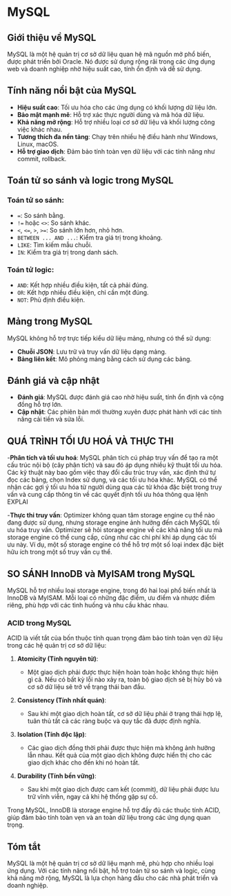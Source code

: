 # MySQL

## Giới thiệu về MySQL
MySQL là một hệ quản trị cơ sở dữ liệu quan hệ mã nguồn mở phổ biến, được phát triển bởi Oracle. Nó được sử dụng rộng rãi trong các ứng dụng web và doanh nghiệp nhờ hiệu suất cao, tính ổn định và dễ sử dụng.

## Tính năng nổi bật của MySQL
- **Hiệu suất cao**: Tối ưu hóa cho các ứng dụng có khối lượng dữ liệu lớn.
- **Bảo mật mạnh mẽ**: Hỗ trợ xác thực người dùng và mã hóa dữ liệu.
- **Khả năng mở rộng**: Hỗ trợ nhiều loại cơ sở dữ liệu và khối lượng công việc khác nhau.
- **Tương thích đa nền tảng**: Chạy trên nhiều hệ điều hành như Windows, Linux, macOS.
- **Hỗ trợ giao dịch**: Đảm bảo tính toàn vẹn dữ liệu với các tính năng như commit, rollback.

## Toán tử so sánh và logic trong MySQL
### Toán tử so sánh:
- `=`: So sánh bằng.
- `!=` hoặc `<>`: So sánh khác.
- `<`, `<=`, `>`, `>=`: So sánh lớn hơn, nhỏ hơn.
- `BETWEEN ... AND ...`: Kiểm tra giá trị trong khoảng.
- `LIKE`: Tìm kiếm mẫu chuỗi.
- `IN`: Kiểm tra giá trị trong danh sách.

### Toán tử logic:
- `AND`: Kết hợp nhiều điều kiện, tất cả phải đúng.
- `OR`: Kết hợp nhiều điều kiện, chỉ cần một đúng.
- `NOT`: Phủ định điều kiện.

## Mảng trong MySQL
MySQL không hỗ trợ trực tiếp kiểu dữ liệu mảng, nhưng có thể sử dụng:
- **Chuỗi JSON**: Lưu trữ và truy vấn dữ liệu dạng mảng.
- **Bảng liên kết**: Mô phỏng mảng bằng cách sử dụng các bảng.

## Đánh giá và cập nhật
- **Đánh giá**: MySQL được đánh giá cao nhờ hiệu suất, tính ổn định và cộng đồng hỗ trợ lớn.
- **Cập nhật**: Các phiên bản mới thường xuyên được phát hành với các tính năng cải tiến và sửa lỗi.


## QUÁ TRÌNH TỐI ƯU HOÁ VÀ THỰC THI
-**Phân tích và tối ưu hoá**: MySQL phân tích cú pháp truy vấn để tạo ra một cấu trúc nội bộ
(cây phân tích) và sau đó áp dụng nhiều kỹ thuật tối ưu hóa. Các kỹ thuật này bao gồm việc
thay đổi cấu trúc truy vấn, xác định thứ tự đọc các bảng, chọn Index sử dụng, và các tối ưu
hóa khác. MySQL có thể nhận các gợi ý tối ưu hóa từ người dùng qua các từ khóa đặc biệt
trong truy vấn và cung cấp thông tin về các quyết định tối ưu hóa thông qua lệnh EXPLAI

-**Thực thi truy vấn**: Optimizer không quan tâm storage engine cụ thể nào đang được sử dụng,
nhưng storage engine ảnh hưởng đến cách MySQL tối ưu hóa truy vấn. Optimizer sẽ hỏi
storage engine về các khả năng tối ưu mà storage engine có thể cung cấp, cũng như các chi
phí khi áp dụng các tối ưu này. Ví dụ, một số storage engine có thể hỗ trợ một số loại index
đặc biệt hữu ích trong một số truy vấn cụ thể.

## SO SÁNH InnoDB và MyISAM trong MySQL
MySQL hỗ trợ nhiều loại storage engine, trong đó hai loại phổ biến nhất là InnoDB và MyISAM. Mỗi
loại có những đặc điểm, ưu điểm và nhược điểm riêng, phù hợp với các tình huống và nhu cầu khác
nhau.

### ACID trong MySQL

ACID là viết tắt của bốn thuộc tính quan trọng đảm bảo tính toàn vẹn dữ liệu trong các hệ quản trị cơ sở dữ liệu:

1. **Atomicity (Tính nguyên tử)**:
    - Một giao dịch phải được thực hiện hoàn toàn hoặc không thực hiện gì cả. Nếu có bất kỳ lỗi nào xảy ra, toàn bộ giao dịch sẽ bị hủy bỏ và cơ sở dữ liệu sẽ trở về trạng thái ban đầu.

2. **Consistency (Tính nhất quán)**:
    - Sau khi một giao dịch hoàn tất, cơ sở dữ liệu phải ở trạng thái hợp lệ, tuân thủ tất cả các ràng buộc và quy tắc đã được định nghĩa.

3. **Isolation (Tính độc lập)**:
    - Các giao dịch đồng thời phải được thực hiện mà không ảnh hưởng lẫn nhau. Kết quả của một giao dịch không được hiển thị cho các giao dịch khác cho đến khi nó hoàn tất.

4. **Durability (Tính bền vững)**:
    - Sau khi một giao dịch được cam kết (commit), dữ liệu phải được lưu trữ vĩnh viễn, ngay cả khi hệ thống gặp sự cố.

Trong MySQL, InnoDB là storage engine hỗ trợ đầy đủ các thuộc tính ACID, giúp đảm bảo tính toàn vẹn và an toàn dữ liệu trong các ứng dụng quan trọng.


## Tóm tắt
MySQL là một hệ quản trị cơ sở dữ liệu mạnh mẽ, phù hợp cho nhiều loại ứng dụng. Với các tính năng nổi bật, hỗ trợ toán tử so sánh và logic, cùng khả năng mở rộng, MySQL là lựa chọn hàng đầu cho các nhà phát triển và doanh nghiệp.
